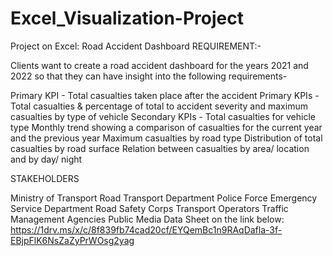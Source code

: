 # Excel_Visualization-Project
Project on Excel: Road Accident Dashboard 
REQUIREMENT:-

Clients want to create a road accident dashboard for the years 2021 and 2022 so that they can have insight into the following requirements-

Primary KPI - Total casualties taken place after the accident
Primary KPIs - Total casualties & percentage of total to accident severity and maximum casualties by type of vehicle
Secondary KPIs - Total casualties for vehicle type
Monthly trend showing a comparison of casualties for the current year and the previous year
Maximum casualties by road type
Distribution of total casualties by road surface
Relation between casualties by area/ location and by day/ night



STAKEHOLDERS

Ministry of Transport
Road Transport Department
Police Force
Emergency Service Department
Road Safety Corps
Transport Operators
Traffic Management Agencies
Public
Media
Data Sheet on the link below:
https://1drv.ms/x/c/8f839fb74cad20cf/EYQemBc1n9RAqDafla-3f-EBjpFlK6NsZaZyPrWOsg2yag
